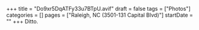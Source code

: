+++
title = "Do9xr5DqATFy33u7BTpU.avif"
draft = false
tags = ["Photos"]
categories = []
pages = ["Raleigh, NC (3501-131 Capital Blvd)"]
startDate = ""
+++
Ditto.
